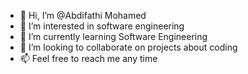 - 👋 Hi, I’m @Abdifathi Mohamed 
- 👀 I’m interested in software engineering 
- 🌱 I’m currently learning Software Engineering 
- 💞️ I’m looking to collaborate on projects about coding 
- 📫 Feel free to reach me any time 
